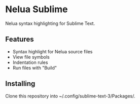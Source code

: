 # Nelua Sublime

Nelua syntax highlighting for Sublime Text.

## Features

* Syntax highlight for Nelua source files
* View file symbols
* Indentation rules
* Run files with "Build"

## Installing

Clone this repository into ~/.config/sublime-text-3/Packages/.
